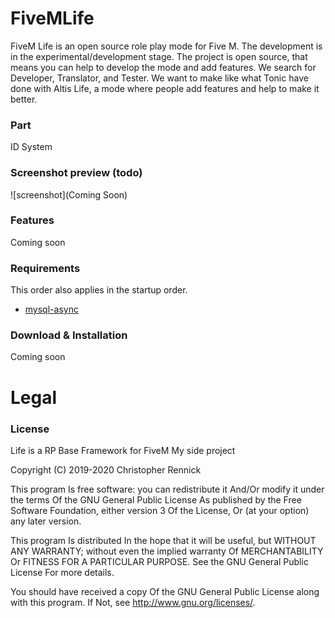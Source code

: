 # FiveMLife
FiveM Life is an open source role play mode for Five M. The development is in the experimental/development stage. The project is open source, that means you can help to develop the mode and add features. We search for Developer, Translator, and Tester. We want to make like what Tonic have done with Altis Life, a mode where people add features and help to make it better.

### Part
ID System

### Screenshot preview (todo)

![screenshot](Coming Soon)

### Features
Coming soon

### Requirements
This order also applies in the startup order.

- [mysql-async](https://github.com/brouznouf/fivem-mysql-async)

### Download & Installation
Coming soon
# Legal
### License
Life is a RP Base Framework for FiveM
My side project

Copyright (C) 2019-2020 Christopher Rennick

This program Is free software: you can redistribute it And/Or modify it under the terms Of the GNU General Public License As published by the Free Software Foundation, either version 3 Of the License, Or (at your option) any later version.

This program Is distributed In the hope that it will be useful, but WITHOUT ANY WARRANTY; without even the implied warranty Of MERCHANTABILITY Or FITNESS FOR A PARTICULAR PURPOSE. See the GNU General Public License For more details.

You should have received a copy Of the GNU General Public License along with this program. If Not, see http://www.gnu.org/licenses/.
